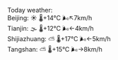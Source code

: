 Today weather:  
Beijing: ☀️   🌡️+14°C 🌬️↖7km/h  
Tianjin: 🌫  🌡️+12°C 🌬️←4km/h  
Shijiazhuang: ⛅️  🌡️+17°C 🌬️←5km/h  
Tangshan: ⛅️  🌡️+15°C 🌬️→8km/h  
